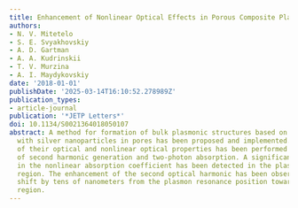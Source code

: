 ```yaml
---
title: Enhancement of Nonlinear Optical Effects in Porous Composite Plasmonic Structures
authors:
- N. V. Mitetelo
- S. E. Svyakhovskiy
- A. D. Gartman
- A. A. Kudrinskii
- T. V. Murzina
- A. I. Maydykovskiy
date: '2018-01-01'
publishDate: '2025-03-14T16:10:52.278989Z'
publication_types:
- article-journal
publication: '*JETP Letters*'
doi: 10.1134/S0021364018050107
abstract: A method for formation of bulk plasmonic structures based on porous quartz
  with silver nanoparticles in pores has been proposed and implemented. The spectroscopy
  of their optical and nonlinear optical properties has been performed by methods
  of second harmonic generation and two-photon absorption. A significant increase
  in the nonlinear absorption coefficient has been detected in the plasmon resonance
  region. The enhancement of the second optical harmonic has been observed with the
  shift by tens of nanometers from the plasmon resonance position toward the long-wavelength
  region.
---
```

